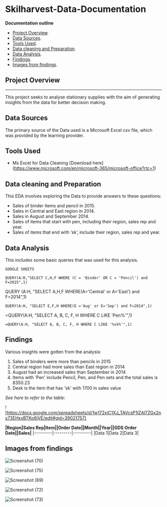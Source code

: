 # Skilharvest-Data-Documentation

**Documentation outline**
- [Project Overview](#project-overview).
- [Data Sources](#data-sources).
- [Tools Used](#tools-used).
- [Data cleaning and Preparation](#data-cleaning-and-preparation).
- [Data Analysis](#data-analysis).
- [Findings](#findings).
- [Images from findings](#images-from-findings).


## Project Overview
---
This project seeks to analyse stationary supplies with the aim of generating insights from the data for better decision making.

## Data Sources
The primary source of the Data used is a Microsoft Excel csv file, which was provided by the learning provider.

## Tools Used
- Ms Excel for Data Cleaning [Download here] (https://www.microsoft.com/en/microsoft-365/microsoft-office?rtc=1)

## Data cleaning and Preparation

This EDA involves exploring the Data to provide answers to these questions:
  - Sales of binder items and pencil in 2015.
  - Sales in Central and East region in 2014.
  - Sales in August and September 2014.
  - Sales of items that start with pen, including their region, sales rep and year.
  - Sales of items that end with ‘sk’, include their region, sales rep and year.

## Data Analysis
This includes some basic queries that was used for this analysis.

````
GOOGLE SHEETS

QUERY(A:H,"SELECT C,H,F WHERE (C = 'Binder' OR C = 'Pencil') and F=2015",1)

````
QUERY (A:H, "SELECT A,H,F WHERE(A='Central' or A='East') and F=2014",1)

````
QUERY(A:H, "SELECT E,F,H WHERE(E ='Aug' or E='Sep') and F=2014",1)

````
=QUERY(A:H, "SELECT A, B, C, F, H WHERE C LIKE 'Pen%'",1)

````
=QUERY(A:H, "SELECT A, B, C, F, H WHERE C LIKE '%sk%'",1)

````


## Findings
Various insights were gotten from the analysis:
  1. Sales of binders were more than pencils in 2015
  2. Central region had more sales than East region in 2014
  3. August had an increased sales than September in 2014
  4. Items with 'Pen' include Pencil, Pen, and Pen sets and the total sales is 8350.23
  5. Desk is the item that has 'sk' with 1700 in sales value

*See here to refer to the table*:

![https://docs.google.com/spreadsheets/d/1w172xjC1XJ_TAVcsP1IZAl7ZGx2ns73EHxxBTKo6jVE/edit#gid=39021757]

**|Region|Sales Rep|Item||Order Date||Month||Year||GDS Order Date||Sales|**
|---------|---------|---------|
|Data 1|Data 2|Data 3|

## Images from findings

![Screenshot (70)](https://github.com/IbukunAjakaiye/Skilharvest-Data-Documentation/assets/81586815/bc4bdcdf-626b-437e-801d-900197d06fe8)

![Screenshot (75)](https://github.com/IbukunAjakaiye/Skilharvest-Data-Documentation/assets/81586815/ef89871c-bc52-483f-aecb-f11552d48af4)

![Screenshot (69)](https://github.com/IbukunAjakaiye/Skilharvest-Data-Documentation/assets/81586815/c4595b0b-3cea-4402-9a44-d372e2726a62)

![Screenshot (72)](https://github.com/IbukunAjakaiye/Skilharvest-Data-Documentation/assets/81586815/7044e639-01a5-4207-b748-2ac3c8bb7a77)

![Screenshot (73)](https://github.com/IbukunAjakaiye/Skilharvest-Data-Documentation/assets/81586815/f2ce2f0d-87ae-4f6e-8074-eea7b942e8c9)









